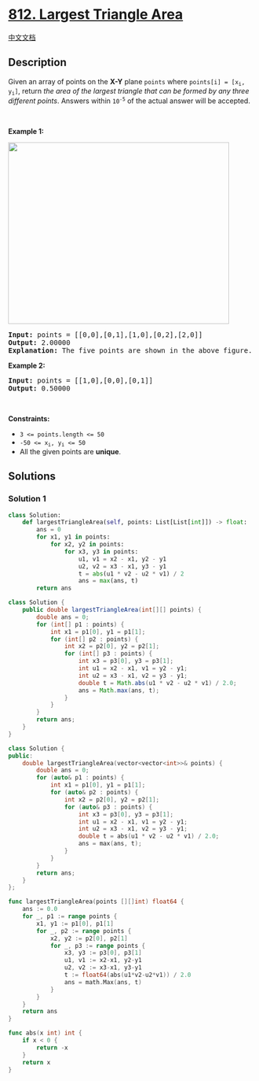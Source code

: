 # [812. Largest Triangle Area](https://leetcode.com/problems/largest-triangle-area)

[中文文档](/solution/0800-0899/0812.Largest%20Triangle%20Area/README.md)

<!-- tags:Geometry,Array,Math -->

## Description

<p>Given an array of points on the <strong>X-Y</strong> plane <code>points</code> where <code>points[i] = [x<sub>i</sub>, y<sub>i</sub>]</code>, return <em>the area of the largest triangle that can be formed by any three different points</em>. Answers within <code>10<sup>-5</sup></code> of the actual answer will be accepted.</p>

<p>&nbsp;</p>
<p><strong class="example">Example 1:</strong></p>
<img alt="" src="https://fastly.jsdelivr.net/gh/doocs/leetcode@main/solution/0800-0899/0812.Largest%20Triangle%20Area/images/1027.png" style="height: 369px; width: 450px;" />
<pre>
<strong>Input:</strong> points = [[0,0],[0,1],[1,0],[0,2],[2,0]]
<strong>Output:</strong> 2.00000
<strong>Explanation:</strong> The five points are shown in the above figure. The red triangle is the largest.
</pre>

<p><strong class="example">Example 2:</strong></p>

<pre>
<strong>Input:</strong> points = [[1,0],[0,0],[0,1]]
<strong>Output:</strong> 0.50000
</pre>

<p>&nbsp;</p>
<p><strong>Constraints:</strong></p>

<ul>
	<li><code>3 &lt;= points.length &lt;= 50</code></li>
	<li><code>-50 &lt;= x<sub>i</sub>, y<sub>i</sub> &lt;= 50</code></li>
	<li>All the given points are <strong>unique</strong>.</li>
</ul>

## Solutions

### Solution 1

<!-- tabs:start -->

```python
class Solution:
    def largestTriangleArea(self, points: List[List[int]]) -> float:
        ans = 0
        for x1, y1 in points:
            for x2, y2 in points:
                for x3, y3 in points:
                    u1, v1 = x2 - x1, y2 - y1
                    u2, v2 = x3 - x1, y3 - y1
                    t = abs(u1 * v2 - u2 * v1) / 2
                    ans = max(ans, t)
        return ans
```

```java
class Solution {
    public double largestTriangleArea(int[][] points) {
        double ans = 0;
        for (int[] p1 : points) {
            int x1 = p1[0], y1 = p1[1];
            for (int[] p2 : points) {
                int x2 = p2[0], y2 = p2[1];
                for (int[] p3 : points) {
                    int x3 = p3[0], y3 = p3[1];
                    int u1 = x2 - x1, v1 = y2 - y1;
                    int u2 = x3 - x1, v2 = y3 - y1;
                    double t = Math.abs(u1 * v2 - u2 * v1) / 2.0;
                    ans = Math.max(ans, t);
                }
            }
        }
        return ans;
    }
}
```

```cpp
class Solution {
public:
    double largestTriangleArea(vector<vector<int>>& points) {
        double ans = 0;
        for (auto& p1 : points) {
            int x1 = p1[0], y1 = p1[1];
            for (auto& p2 : points) {
                int x2 = p2[0], y2 = p2[1];
                for (auto& p3 : points) {
                    int x3 = p3[0], y3 = p3[1];
                    int u1 = x2 - x1, v1 = y2 - y1;
                    int u2 = x3 - x1, v2 = y3 - y1;
                    double t = abs(u1 * v2 - u2 * v1) / 2.0;
                    ans = max(ans, t);
                }
            }
        }
        return ans;
    }
};
```

```go
func largestTriangleArea(points [][]int) float64 {
	ans := 0.0
	for _, p1 := range points {
		x1, y1 := p1[0], p1[1]
		for _, p2 := range points {
			x2, y2 := p2[0], p2[1]
			for _, p3 := range points {
				x3, y3 := p3[0], p3[1]
				u1, v1 := x2-x1, y2-y1
				u2, v2 := x3-x1, y3-y1
				t := float64(abs(u1*v2-u2*v1)) / 2.0
				ans = math.Max(ans, t)
			}
		}
	}
	return ans
}

func abs(x int) int {
	if x < 0 {
		return -x
	}
	return x
}
```

<!-- tabs:end -->

<!-- end -->
